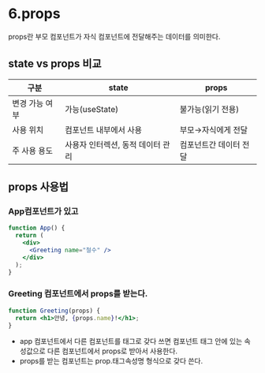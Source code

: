 # 6.props

props란 부모 컴포넌트가 자식 컴포넌트에 전달해주는 데이터를 의미한다.

## state vs props 비교

| 구분 | state | props |
| --- | --- | --- |
| 변경 가능 여부 | 가능(useState) | 불가능(읽기 전용) |
| 사용 위치 | 컴포넌트 내부에서 사용 | 부모→자식에게 전달 |
| 주 사용 용도 | 사용자 인터렉션, 동적 데이터 관리 | 컴포넌트간 데이터 전달 |

## props 사용법

### App컴포넌트가 있고

```jsx
function App() {
  return (
    <div>
      <Greeting name="철수" />
    </div>
  );
}
```

### Greeting 컴포넌트에서 props를 받는다.

```jsx
function Greeting(props) {
  return <h1>안녕, {props.name}!</h1>;
}
```

- app 컴포넌트에서 다른 컴포넌트를 태그로 갖다 쓰면 컴포넌트 태그 안에 있는 속성값으로 다른 컴포넌트에서 props로 받아서 사용한다.
- props를 받는 컴포넌트는 prop.태그속성명 형식으로 갖다 쓴다.
